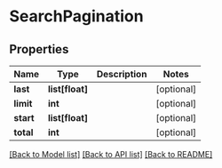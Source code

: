 # SearchPagination

## Properties
Name | Type | Description | Notes
------------ | ------------- | ------------- | -------------
**last** | **list[float]** |  | [optional] 
**limit** | **int** |  | [optional] 
**start** | **list[float]** |  | [optional] 
**total** | **int** |  | [optional] 

[[Back to Model list]](../README.md#documentation-for-models) [[Back to API list]](../README.md#documentation-for-api-endpoints) [[Back to README]](../README.md)

